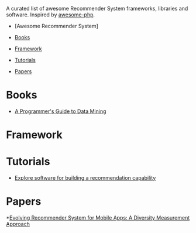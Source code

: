 A curated list of awesome Recommender System frameworks, libraries and software. Inspired by [awesome-php](https://github.com/vinta/awesome-python).

- [Awesome Recommender System]

- [Books](#books)
- [Framework](#framework)
- [Tutorials](#tutorials)
- [Papers](#papers)

# Books

* [A Programmer's Guide to Data Mining](http://guidetodatamining.com/)

# Framework

# Tutorials

* [Explore software for building a recommendation capability](http://www.ibm.com/developerworks/library/os-recommender2/)
 
# Papers

*[Evolving Recommender System for Mobile Apps: A Diversity Measurement Approach](https://www.google.com.hk/url?sa=t&rct=j&q=&esrc=s&source=web&cd=1&ved=0CCAQFjAA&url=http%3A%2F%2Fdx.doi.org%2F10.6029%2Fsmartcr.2013.03.001&ei=3akHVLObNsHi8AW61ICwAQ&usg=AFQjCNGKjF0IpVyBRh53G-PEJIRBXkogMg&cad=rjt)
